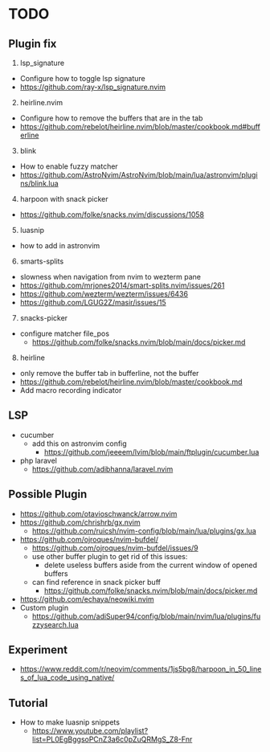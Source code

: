 # TODO

## Plugin fix
1. lsp_signature
  - Configure how to toggle lsp signature
  - https://github.com/ray-x/lsp_signature.nvim
2. heirline.nvim
 - Configure how to remove the buffers that are in the tab
 - https://github.com/rebelot/heirline.nvim/blob/master/cookbook.md#bufferline
3. blink
  - How to enable fuzzy matcher
  - https://github.com/AstroNvim/AstroNvim/blob/main/lua/astronvim/plugins/blink.lua
4. harpoon with snack picker
  - https://github.com/folke/snacks.nvim/discussions/1058
5. luasnip
  - how to add in astronvim
6. smarts-splits
  - slowness when navigation from nvim to wezterm pane
  - https://github.com/mrjones2014/smart-splits.nvim/issues/261
  - https://github.com/wezterm/wezterm/issues/6436
  - https://github.com/LGUG2Z/masir/issues/15
7. snacks-picker
  - configure matcher file_pos
    - https://github.com/folke/snacks.nvim/blob/main/docs/picker.md
8. heirline
  - only remove the buffer tab in bufferline, not the buffer
  - https://github.com/rebelot/heirline.nvim/blob/master/cookbook.md
  - Add macro recording indicator

## LSP
- cucumber
  - add this on astronvim config
    - https://github.com/jeeeem/lvim/blob/main/ftplugin/cucumber.lua
- php laravel
  - https://github.com/adibhanna/laravel.nvim

## Possible Plugin
- https://github.com/otavioschwanck/arrow.nvim
- https://github.com/chrishrb/gx.nvim
  - https://github.com/ruicsh/nvim-config/blob/main/lua/plugins/gx.lua
- https://github.com/ojroques/nvim-bufdel/
  - https://github.com/ojroques/nvim-bufdel/issues/9
  - use other buffer plugin to get rid of this issues:
     - delete useless buffers aside from the current window of opened buffers
  - can find reference in snack picker buff
    - https://github.com/folke/snacks.nvim/blob/main/docs/picker.md
- https://github.com/echaya/neowiki.nvim
- Custom plugin
  - https://github.com/adiSuper94/config/blob/main/nvim/lua/plugins/fuzzysearch.lua

## Experiment
- https://www.reddit.com/r/neovim/comments/1js5bg8/harpoon_in_50_lines_of_lua_code_using_native/

## Tutorial
- How to make luasnip snippets
  - https://www.youtube.com/playlist?list=PL0EgBggsoPCnZ3a6c0pZuQRMgS_Z8-Fnr
